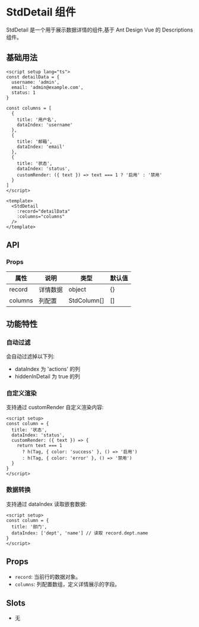 # StdDetail 组件

StdDetail 是一个用于展示数据详情的组件,基于 Ant Design Vue 的 Descriptions 组件。

## 基础用法

```vue
<script setup lang="ts">
const detailData = {
  username: 'admin',
  email: 'admin@example.com',
  status: 1
}

const columns = [
  {
    title: '用户名',
    dataIndex: 'username'
  },
  {
    title: '邮箱',
    dataIndex: 'email'
  },
  {
    title: '状态',
    dataIndex: 'status',
    customRender: ({ text }) => text === 1 ? '启用' : '禁用'
  }
]
</script>

<template>
  <StdDetail
    :record="detailData"
    :columns="columns"
  />
</template>
```

## API

### Props

| 属性 | 说明 | 类型 | 默认值 |
| --- | --- | --- | --- |
| record | 详情数据 | object | {} |
| columns | 列配置 | StdColumn[] | [] |

## 功能特性

### 自动过滤

会自动过滤掉以下列:
- dataIndex 为 'actions' 的列
- hiddenInDetail 为 true 的列

### 自定义渲染

支持通过 customRender 自定义渲染内容:

```vue
<script setup>
const column = {
  title: '状态',
  dataIndex: 'status',
  customRender: ({ text }) => {
    return text === 1
      ? h(Tag, { color: 'success' }, () => '启用')
      : h(Tag, { color: 'error' }, () => '禁用')
  }
}
</script>
```

### 数据转换

支持通过 dataIndex 读取嵌套数据:

```vue
<script setup>
const column = {
  title: '部门',
  dataIndex: ['dept', 'name'] // 读取 record.dept.name
}
</script>
```

## Props

- `record`: 当前行的数据对象。
- `columns`: 列配置数组，定义详情展示的字段。

## Slots

- 无
